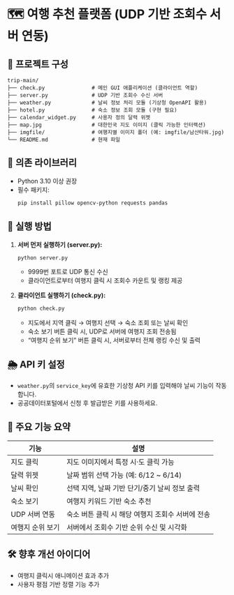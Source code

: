 
# 🗺️ 여행 추천 플랫폼 (UDP 기반 조회수 서버 연동)

## 📁 프로젝트 구성

```
trip-main/
├── check.py               # 메인 GUI 애플리케이션 (클라이언트 역할)
├── server.py              # UDP 기반 조회수 수신 서버
├── weather.py             # 날씨 정보 처리 모듈 (기상청 OpenAPI 활용)
├── hotel.py               # 숙소 정보 조회 모듈 (구현 필요)
├── calendar_widget.py     # 사용자 정의 달력 위젯
├── map.jpg                # 대한민국 지도 이미지 (클릭 가능한 인터랙션)
├── imgfile/               # 여행지별 이미지 폴더 (예: imgfile/남산타워.jpg)
└── README.md              # 현재 파일
```

## 🧩 의존 라이브러리

- Python 3.10 이상 권장  
- 필수 패키지:
  ```bash
  pip install pillow opencv-python requests pandas
  ```

## 🚀 실행 방법

1. **서버 먼저 실행하기 (server.py):**
   ```bash
   python server.py
   ```
   - 9999번 포트로 UDP 통신 수신
   - 클라이언트로부터 여행지 클릭 시 조회수 카운트 및 랭킹 제공

2. **클라이언트 실행하기 (check.py):**
   ```bash
   python check.py
   ```
   - 지도에서 지역 클릭 → 여행지 선택 → 숙소 조회 또는 날씨 확인
   - 숙소 보기 버튼 클릭 시, UDP로 서버에 여행지 조회 전송됨
   - “여행지 순위 보기” 버튼 클릭 시, 서버로부터 전체 랭킹 수신 및 출력

## 🌦️ API 키 설정

- `weather.py`의 `service_key`에 유효한 기상청 API 키를 입력해야 날씨 기능이 작동합니다.
- 공공데이터포털에서 신청 후 발급받은 키를 사용하세요.

## 📌 주요 기능 요약

| 기능 | 설명 |
|------|------|
| 지도 클릭 | 지도 이미지에서 특정 시·도 클릭 가능 |
| 달력 위젯 | 날짜 범위 선택 가능 (예: 6/12 ~ 6/14) |
| 날씨 확인 | 선택 지역, 날짜 기반 단기/중기 날씨 정보 출력 |
| 숙소 보기 | 여행지 키워드 기반 숙소 추천 |
| UDP 서버 연동 | 숙소 버튼 클릭 시 해당 여행지 조회수 서버에 전송 |
| 여행지 순위 보기 | 서버에서 조회수 기반 순위 수신 및 시각화 |

## 🛠️ 향후 개선 아이디어

- 여행지 클릭시 애니메이션 효과 추가
- 사용자 평점 기반 정렬 기능 추가
